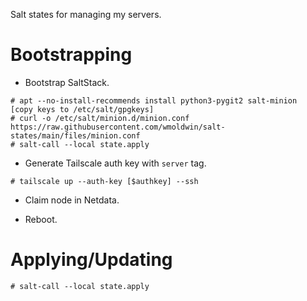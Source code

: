 Salt states for managing my servers.

# Bootstrapping

* Bootstrap SaltStack.

```shell
# apt --no-install-recommends install python3-pygit2 salt-minion
[copy keys to /etc/salt/gpgkeys]
# curl -o /etc/salt/minion.d/minion.conf https://raw.githubusercontent.com/wmoldwin/salt-states/main/files/minion.conf
# salt-call --local state.apply
```

* Generate Tailscale auth key with `server` tag.

```shell
# tailscale up --auth-key [$authkey] --ssh
```

* Claim node in Netdata.

* Reboot.

# Applying/Updating

```shell
# salt-call --local state.apply
```
